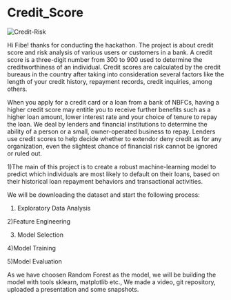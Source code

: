 # Credit_Score
![Credit-Risk](https://user-images.githubusercontent.com/96968484/230784501-2a580c10-f46b-47c5-8132-ed56335fe272.jpg)

Hi Fibe! thanks for conducting the hackathon. The project is about credit score and risk analysis of various users or customers in a bank. A credit score is a three-digit number from 300 to 900 used to determine the creditworthiness of an individual. 
Credit scores are calculated by the credit bureaus in the country after taking into consideration several factors like the length of your credit history, repayment records, credit inquiries, among others.

When you apply for a credit card or a loan from a bank of NBFCs, having a higher credit score may entitle you to receive further benefits such as a higher loan amount, lower interest rate and your choice of tenure to repay the loan.
We deal by lenders and financial institutions to determine the ability of a person or a small, owner-operated business to repay. Lenders use credit scores to help decide whether to extendor deny credit as for any organization, even the slightest chance of financial risk cannot be ignored or ruled out.

1)The main of this project is to create a robust machine-learning model to predict which individuals are most likely to default on their loans, based on their historical loan repayment behaviors and transactional activities. 

We will be downloading the dataset and start the following process:
1) Exploratory Data Analysis ​

2)Feature Engineering

3) Model Selection ​

4)Model Training ​

5)Model Evaluation ​

As we have choosen Random Forest as the model, we will be  building the model with tools sklearn, matplotlib etc.,
We made a video,  git repository, uploaded a  presentation and some snapshots.
